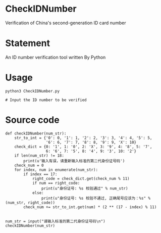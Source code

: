 # CheckIDNumber
Verification of China's second-generation ID card number

# Statement
An ID number verification tool written By Python

# Usage
~~~
python3 CheckIDNumber.py

# Input the ID number to be verified
~~~

# Source code
~~~
def checkIDNumber(num_str):
    str_to_int = {'0': 0, '1': 1, '2': 2, '3': 3, '4': 4, '5': 5,
                  '6': 6, '7': 7, '8': 8, '9': 9, 'X': 10}
    check_dict = {0: '1', 1: '0', 2: 'X', 3: '9', 4: '8', 5: '7',
                  6: '6', 7: '5', 8: '4', 9: '3', 10: '2'}
    if len(num_str) != 18:
        print(u'输入有误，请重新输入标准的第二代身份证号码')
    check_num = 0
    for index, num in enumerate(num_str):
        if index == 17:
            right_code = check_dict.get(check_num % 11)
            if num == right_code:
                print(u"身份证号: %s 校验通过" % num_str)
            else:
                print(u"身份证号: %s 校验不通过, 正确尾号应该为：%s" % (num_str, right_code))
        check_num += str_to_int.get(num) * (2 ** (17 - index) % 11)


num_str = input("请输入标准的第二代身份证号码\n")
checkIDNumber(num_str)
~~~

